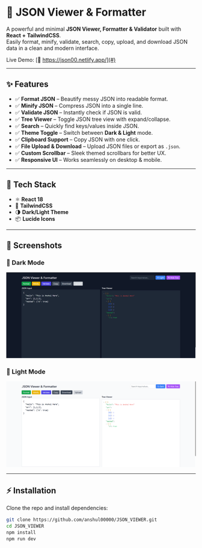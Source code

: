 # 🌳 JSON Viewer & Formatter  

A powerful and minimal **JSON Viewer, Formatter & Validator** built with **React + TailwindCSS**.  
Easily format, minify, validate, search, copy, upload, and download JSON data in a clean and modern interface.  

Live Demo: [🔗 https://json00.netlify.app/](#)  

---

## ✨ Features  

- ✅ **Format JSON** – Beautify messy JSON into readable format.  
- ✅ **Minify JSON** – Compress JSON into a single line.  
- ✅ **Validate JSON** – Instantly check if JSON is valid.  
- ✅ **Tree Viewer** – Toggle JSON tree view with expand/collapse.  
- ✅ **Search** – Quickly find keys/values inside JSON.  
- ✅ **Theme Toggle** – Switch between **Dark & Light** mode.  
- ✅ **Clipboard Support** – Copy JSON with one click.  
- ✅ **File Upload & Download** – Upload JSON files or export as `.json`.  
- ✅ **Custom Scrollbar** – Sleek themed scrollbars for better UX.  
- ✅ **Responsive UI** – Works seamlessly on desktop & mobile.  

---

## 🚀 Tech Stack  

- ⚛️ **React 18**  
- 🎨 **TailwindCSS**  
- 🌗 **Dark/Light Theme**  
- 📦 **Lucide Icons**  

---

## 📸 Screenshots  

### 🔹 Dark Mode  
![Dark Mode Screenshot](assets/dark.png)  

### 🔹 Light Mode  
![Light Mode Screenshot](assets/white.png)  

---

## ⚡ Installation  

Clone the repo and install dependencies:  

```bash
git clone https://github.com/anshul00000/JSON_VIEWER.git
cd JSON_VIEWER
npm install
npm run dev